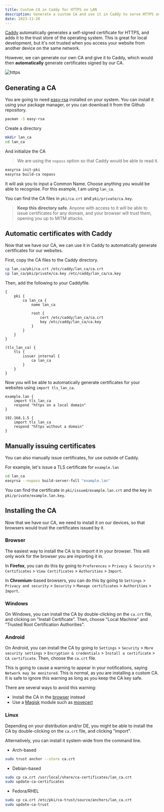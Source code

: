 ```yaml
---
title: Custom CA in Caddy for HTTPS on LAN
description: Generate a custom CA and use it in Caddy to serve HTTPS on LAN
date: 2023-11-26
---
```


[Caddy](https://caddyserver.com) automatically generates a self-signed certificate for HTTPS, and adds it to the trust store of the operating system. This is great for local development, but it's not trusted when you access your website from another device on the same network.

However, we can generate our own CA and give it to Caddy, which would then **automatically** generate certificates signed by our CA.

![https](https.png "https")

## Generating a CA
You are going to need [easy-rsa](https://github.com/OpenVPN/easy-rsa) installed on your system. You can install it using your package manager, or you can download it from the Github repository.

```sh
pacman -S easy-rsa
```

Create a directory

```sh
mkdir lan_ca
cd lan_ca
```

And initialize the CA

> We are using the `nopass` option so that Caddy would be able to read it.

```sh
easyrsa init-pki
easyrsa build-ca nopass
```

It will ask you to input a Common Name. Choose anything you would be able to recognise. For this example, I am using `lan_ca`.

You can find the CA files in `pki/ca.crt` and `pki/private/ca.key`.

> **Keep this directory safe**. Anyone with access to it will be able to issue certificates for any domain, and your browser will trust them, opening you up to MITM attacks.

## Automatic certificates with Caddy
Now that we have our CA, we can use it in Caddy to automatically generate certificates for our websites.

First, copy the CA files to the Caddy directory.

```sh
cp lan_ca/pki/ca.crt /etc/caddy/lan_ca/ca.crt
cp lan_ca/pki/private/ca.key /etc/caddy/lan_ca/ca.key
```

Then, add the following to your Caddyfile.

```caddyfile
{
	pki {
		ca lan_ca {
			name lan_ca

			root {
				cert /etc/caddy/lan_ca/ca.crt
				key /etc/caddy/lan_ca/ca.key
			}
		}
	}
}

(tls_lan_ca) {
	tls {
		issuer internal {
			ca lan_ca
		}
	}
}
```

Now you will be able to automatically generate certificates for your websites using `import tls_lan_ca`.

```caddyfile
example.lan {
    import tls_lan_ca
    respond "https on a local domain"
}

192.168.1.5 {
    import tls_lan_ca
    respond "https without a domain"
}
```

## Manually issuing certificates
You can also manually issue certificates, for use outside of Caddy.

For example, let's issue a TLS certificate for `example.lan`

```sh
cd lan_ca
easyrsa --nopass build-server-full "example.lan"
```

You can find the certificate in `pki/issued/example.lan.crt` and the key in `pki/private/example.lan.key`.

## Installing the CA
Now that we have our CA, we need to install it on our devices, so that browsers would trust the certificates issued by it.

### Browser
The easiest way to install the CA is to import it in your browser. This will only work for the browser you are importing it in.

In **Firefox**, you can do this by going to `Preferences` > `Privacy & Security` > `Certificates` > `View Certificates` > `Authorities` > `Import`.

In **Chromium**-based browsers, you can do this by going to `Settings` > `Privacy and security` > `Security` > `Manage certificates` > `Authorities` > `Import`.

### Windows
On Windows, you can install the CA by double-clicking on the `ca.crt` file, and clicking on "Install Certificate". Then, choose "Local Machine" and "Trusted Root Certification Authorities".

### Android
On Android, you can install the CA by going to `Settings` > `Security` > `More security settings` > `Encryption & credentials` > `Install a certificate` > `CA certificate`. Then, choose the `ca.crt` file.

This is going to cause a warning to appear in your notifications, saying `Network may be monitored`. This is normal, as you are installing a custom CA. It is safe to ignore this warning as long as you keep the CA key safe.

There are several ways to avoid this warning:
- Install the CA in the [browser](#browser) instead
- Use a [Magisk](https://github.com/topjohnwu/Magisk) module such as [movecert](https://github.com/Magisk-Modules-Repo/movecert)

### Linux
Depending on your distribution and/or DE, you might be able to install the CA by double-clicking on the `ca.crt` file, and clicking "Import".

Alternatively, you can install it system-wide from the command line.

- Arch-based
```sh
sudo trust anchor --store ca.crt
```

- Debian-based
```sh
sudo cp ca.crt /usr/local/share/ca-certificates/lan_ca.crt
sudo update-ca-certificates
```

- Fedora/RHEL
```sh
sudo cp ca.crt /etc/pki/ca-trust/source/anchors/lan_ca.crt
sudo update-ca-trust
```

